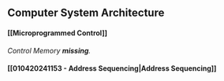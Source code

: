 ## Computer System Architecture
#### [[Microprogrammed Control]]
*Control Memory **missing**.*
#### [[010420241153 - Address Sequencing|Address Sequencing]]